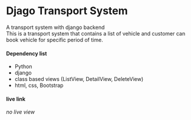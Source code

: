 # Djago Transport System
A transport system with django backend <br>
This is a transport system that contains a list of vehicle and customer can book vehicle for specific period of time.
#### Dependency list

- Python
- django
- class based views (ListView, DetailView, DeleteView)
- html, css, Bootstrap

#### live link
_no live view_

